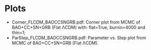 # Plots
  - Corner_FLCDM_BAOCCSNGRB.pdf: Corner plot from MCMC of BAO+CC+SN+GRB (Flat ΛCDM) with: flat=True, burnin=4000 and thin=1;
  - ParStep_FLCDM_BAOCCSNGRB.pdf: Parameter vs. Step plot from MCMC of BAO+CC+SN+GRB (Flat ΛCDM).
